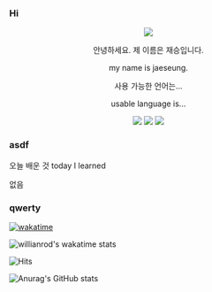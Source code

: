 ### Hi

<p align="center">
  <img src="https://capsule-render.vercel.app/api?type=waving&color=gradient&height=300&section=header&text=Hello%20World!&decs=그대의%20코드는%20그대의%20지식보다%20더%20많은%20지혜를%20품고%20있다.&fontSize=95&animation=twinkling" />
</p>
<p align="center">
안녕하세요. 제 이름은 재승입니다.
</p>
<p align="center">
my name is jaeseung.
</p>
<p align="center">
사용 가능한 언어는...
</p>
<p align="center">
usable language is...
</p>
<p align="center">
<img src="https://img.shields.io/badge/kotlin-8A2BE2?style=flat-square&logo=kotlin&logoColor=white"/></a>
<img src="https://img.shields.io/badge/java-E34F26?style=flat-square&logo=CSS3&logoColor=white"/></a>
<img src="https://img.shields.io/badge/JavaScript-F7DF1E?style=flat-square&logo=JavaScript&logoColor=white"/></a>
</p>

<!--![Top Langs](https://github-readme-stats.vercel.app/api/top-langs/?username=egg16496&layout=compact)-->
### asdf
오늘 배운 것
today I learned

없음
### qwerty

[![wakatime](https://wakatime.com/badge/user/e635df0a-eb5c-4bb2-821e-06eda0768b24.svg)](https://wakatime.com/@e635df0a-eb5c-4bb2-821e-06eda0768b24)

 <!--START_SECTION:waka-->
 <!--END_SECTION:waka-->

![willianrod's wakatime stats](https://github-readme-stats.vercel.app/api/wakatime?username=egg16496)

![Hits](https://hits.seeyoufarm.com/api/count/incr/badge.svg?url=https%3A%2F%2Fgithub.com%2Fegg16496&count_bg=%2379C83D&title_bg=%23555555&icon=kotlin.svg&icon_color=%23FFFFFF&title=%E3%85%81%E3%84%B4%E3%85%87%E3%84%B9&edge_flat=false)

![Anurag's GitHub stats](https://github-readme-stats.vercel.app/api?username=egg16496&show_icons=true&count_private=true)

<!--
**egg16496/egg16496** is a ✨ _special_ ✨ repository because its `README.md` (this file) appears on your GitHub profile.

Here are some ideas to get you started:

- 🔭 I’m currently working on ...
- 🌱 I’m currently learning ...
- 👯 I’m looking to collaborate on ...
- 🤔 I’m looking for help with ...
- 💬 Ask me about ...
- 📫 How to reach me: ...
- 😄 Pronouns: ...
- ⚡ Fun fact: ...
-->
